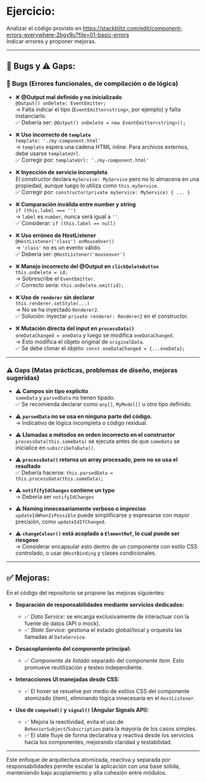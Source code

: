 
# Ejercicio:
Analizar el código provisto en https://stackblitz.com/edit/component-errors-everywhere-2bgy9u?file=01-basic-errors  
Indicar errores y proponer mejoras.

---

## 🐞 Bugs y ⚠️ Gaps:

### 🐞 **Bugs** (Errores funcionales, de compilación o de lógica)

- ❌ **@Output mal definido y no inicializado**  
  `@Output() onDelete: EventEmitter;`  
  → Falta indicar el tipo (`EventEmitter<string>`, por ejemplo) y falta instanciarlo.  
  ✅ Debería ser: `@Output() onDelete = new EventEmitter<string>();`

- ❌ **Uso incorrecto de `template`**  
  `template: './my-component.html'`  
  → `template` espera una cadena HTML inline. Para archivos externos, debe usarse `templateUrl`.  
  ✅ Corregir por: `templateUrl: './my-component.html'`

- ❌ **Inyección de servicio incompleta**  
  El constructor declara `myService: MyService` pero no lo almacena en una propiedad, aunque luego lo utiliza como `this.myService`.  
  ✅ Corregir por: `constructor(private myService: MyService) { ... }`

- ❌ **Comparación inválida entre number y string**  
  `if (this.label === '')`  
  → `label` es `number`, nunca será igual a `''`.  
  ✅ Considerar: `if (this.label == null)`

- ❌ **Uso erróneo de HostListener**  
  `@HostListener('class') onMouseOver()`  
  → `'class'` no es un evento válido.  
  ✅ Debería ser: `@HostListener('mouseover')`

- ❌ **Manejo incorrecto del @Output en `clickDeleteButton`**  
  `this.onDelete = id;`  
  → Sobrescribe el `EventEmitter`.  
  ✅ Correcto sería: `this.onDelete.emit(id);`

- ❌ **Uso de `renderer` sin declarar**  
  `this.renderer.setStyle(...)`  
  → No se ha inyectado `Renderer2`.  
  ✅ Solución: inyectar `private renderer: Renderer2` en el constructor.

- ❌ **Mutación directa del input en `processData()`**  
  `oneDataChanged = oneData` y luego se modifica `oneDataChanged`.  
  → Esto modifica el objeto original de `originalData`.  
  ✅ Se debe clonar el objeto: `const oneDataChanged = {...oneData};`

---

### ⚠️ **Gaps** (Malas prácticas, problemas de diseño, mejoras sugeridas)

- ⚠️ **Campos sin tipo explícito**  
  `someData` y `parsedData` no tienen tipado.  
  ✅ Se recomienda declarar como `any[]`, `MyModel[]` u otro tipo definido.

- ⚠️ **`parsedData` no se usa en ninguna parte del código.**  
  → Indicativo de lógica incompleta o código residual.

- ⚠️ **Llamadas a métodos en orden incorrecto en el constructor**  
  `processData(this.someData)` se ejecuta antes de que `someData` se inicialice en `subscribeToData()`.

- ⚠️ **`processData()` retorna un array procesado, pero no se usa el resultado**  
  ✅ Debería hacerse: `this.parsedData = this.processData(this.someData);`

- ⚠️ **`notififyIdChanges` contiene un typo**  
  → Debería ser `notifyIdChanges`

- ⚠️ **Naming innecesariamente verboso o impreciso**  
  `updateIdWhenIsPossible` puede simplificarse y expresarse con mayor precisión, como `updateIdIfChanged`.

- ⚠️ **`changeColour()` está acoplado a `ElementRef`, lo cual puede ser riesgoso**  
  → Considerar encapsular esto dentro de un componente con estilo CSS controlado, o usar `@HostBinding` y clases condicionales.

---

## ✅ Mejoras:

En el código del repositorio se propone las mejoras siguientes:

- **Separación de responsabilidades mediante servicios dedicados:**
  - ✅ *Data Service*: se encarga exclusivamente de interactuar con la fuente de datos (API o mock).
  - ✅ *State Service*: gestiona el estado global/local y orquesta las llamadas al `DataService`.

- **Desacoplamiento del componente principal:**
  - ✅ *Componente de listado* separado del *componente item*. Esto promueve reutilización y testeo independiente.

- **Interacciones UI manejadas desde CSS:**
  - ✅ El hover se resuelve por medio de estilos CSS del componente atomizado (item), eliminando lógica innecesaria en el `HostListener`.

- **Uso de `computed()` y `signal()` (Angular Signals API):**
  - ✅ Mejora la reactividad, evita el uso de `BehaviorSubject`/`Subscription` para la mayoría de los casos simples.
  - ✅ El state fluye de forma declarativa y reactiva desde los servicios hacia los componentes, mejorando claridad y testabilidad.

---

Este enfoque de arquitectura atomizada, reactiva y separada por responsabilidades permite escalar la aplicación con una base sólida, manteniendo bajo acoplamiento y alta cohesión entre módulos.

